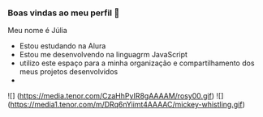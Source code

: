 ### Boas vindas ao meu perfil 💙

Meu nome é Júlia

- Estou estudando na Alura
- Estou me desenvolvendo na linguagrm JavaScript
- utilizo este espaço para a minha organização e compartilhamento dos meus projetos desenvolvidos
- 


![] (https://media.tenor.com/CzaHhPyIR8gAAAAM/rosy00.gif) 
![] (https://media1.tenor.com/m/DRq6nYiimt4AAAAC/mickey-whistling.gif)












